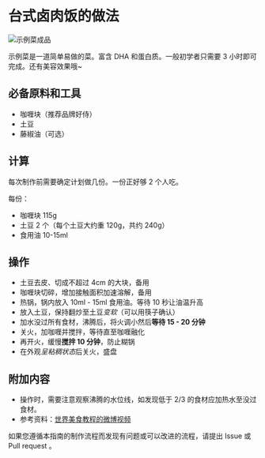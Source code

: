 <!-- 这是 HowToCook 菜谱仓库中的示例菜谱模板文件。 -->
<!-- 注意：在编写时，中文与英文或数字之间必须有且仅有一个空格。 -->
<!-- 注意：在编写时，标题与正文之间必须有且仅有一个空行。 -->

# 台式卤肉饭的做法

<!-- 标题必须是 `菜名` + `的做法`。和文件名一致。 -->

<!-- 如果有图片更好。 -->

![示例菜成品](./示例菜.jpg)

<!-- 在这里简单介绍菜的特点、营养价值、难度、预计制作时长。 -->
示例菜是一道简单易做的菜。富含 DHA 和蛋白质。一般初学者只需要 3 小时即可完成。还有美容效果哦~

## 必备原料和工具

<!-- 在这里列出必需原料。以方便大家快速判断自己手边的材料是否足够。-->

<!-- 注意：某些原料已经在厨房采购部分提及。这里不要重复提及： -->
<!-- 燃气灶, 饮用水, 锅, 食用油, 碗与盘子, 筷子, 炒勺, 洗涤剂, 抹布, 钢丝球, 菜刀 -->

<!-- 可以推荐购买哪个品牌的来方便决策。 -->

- 咖喱块（推荐品牌好侍）
- 土豆
- 藤椒油（可选）

## 计算

<!-- 这一章节里介绍一些计算公式，求得原料的量、重要的时间参数、混合比例，以便在后续操作中引用。 -->

<!-- 这里有两种情况： -->
<!-- 1. 可能会大批量做菜。例如：食堂给全校学生做西红柿鸡蛋、米饭、米粥。这种情况需要给出计算公式。 -->
<!-- 2. 固定菜量的产品菜。每份的容量一致而永远不会发生变化。这种情况需要给出一份的量。 -->

每次制作前需要确定计划做几份。一份正好够 2 个人吃。

每份：

<!-- 对于大小不一的食材，必须给出质量参考 -->
<!-- 对于可以自行斟酌加量的食材，必须给出建议添加的范围 -->
<!-- 请不要使用有大有小的容器作为单位！这会令人困惑，难以后续精准化。请使用毫升！ -->

- 咖喱块 115g
- 土豆 2 个（每个土豆大约重 120g，共约 240g）
- 食用油 10-15ml

## 操作

<!-- 在这里详细描述做菜的全部流程。 -->
<!-- 不允许使用不精准描述的词汇，例如：`适 量`、`少 量`、`中 量`、`适 当`。 -->
<!-- 在这里，如果操作的食材不是“全部食材”而是“部分食材”，也必须指明。否则默认指定的是全部原料。例如这里‘土豆’表示‘全部准备好的土豆’。 -->

- 土豆去皮、切成不超过 4cm 的大块，备用
- 咖喱块切碎，增加接触面积加速溶解，备用
- 热锅，锅内放入 10ml - 15ml 食用油。等待 10 秒让油温升高
- 放入土豆，保持翻炒至土豆*变软*（可以用筷子确认）<!-- 在描述过程时不得加入上文或原材料中未提及的食材。 -->
- 加水没过所有食材，沸腾后，将火调小然后**等待 15 - 20 分钟** <!-- 对于可以自行斟酌加量的食材，必须给出建议的范围 -->
- 关火，加咖喱并搅拌，等待直至咖喱融化 <!-- 凡是需要等待的步骤必须给出`等待时间计算公式`或`结束一个步骤的判断标准` -->
- 再开火，缓慢**搅拌 10 分钟**，防止糊锅
- 在外观*呈粘稠状态*后关火，盛盘

## 附加内容

<!-- 在这里额外补充一些注意事项、参考资料、安全须知等。 -->

- 操作时，需要注意观察沸腾的水位线，如发现低于 2/3 的食材应加热水至没过食材。
- 参考资料：[世界美食教程的微博视频](http://t.cn/EJ77yFy)

<!-- 必须保留下面的文字。 -->
如果您遵循本指南的制作流程而发现有问题或可以改进的流程，请提出 Issue 或 Pull request 。

<!-- 在提交 Pull Request 前，请删除模板中的所有注释。 -->